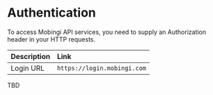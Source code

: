 # Authentication

To access Mobingi API services, you need to supply an Authorization header in your HTTP requests.

| Description | Link |
| :--- | :--- |
| Login URL | `https://login.mobingi.com` |

TBD
